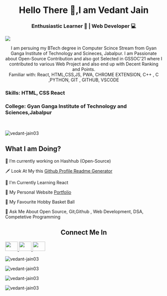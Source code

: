 <h1 align="center">Hello There 🤙,I am Vedant Jain </h1>

<h3 align="center"> Enthusiastic Learner 📖 | Web Developer 💻 </h3>


![](https://raw.githubusercontent.com/halfrost/halfrost/master/icons/header_.png)


<p align="center"> I am persuing my BTech degree in Computer Scince Stream from Gyan Ganga Institute of Technology and Scineces, Jabalpur. I am Passionate about Open-Source Contribution and also got Selected in GSSOC'21 where I contributed to various Web Project and also end up with Decent Ranking and Points.<br />
Familiar with: React, HTML,CSS,JS, PWA, CHROME EXTENSION, C++ , C ,PYTHON, GIT , GITHUB, VSCODE
</p>

<h3> Skills: HTML, CSS React</h3>

<h3> College: Gyan Ganga Institute of Technology and Sciences,Jabalpur </h3> <br />

<p align="left"> <img src="https://komarev.com/ghpvc/?username=vedant-jain03&label=Profile%20views&color=0e75b6&style=flat" alt="vedant-jain03"> </p>

<h2 align="left"> What I am Doing? </h2>

🚧 I’m currently working on Hashhub (Open-Source)

🗡️ Look At My this [Github Profile Readme Generator](https://github.com/vedant-jain03/Github-Profile-Readme-Generator)

📑 I'm Currently Learning React 

🏴󠁧󠁢󠁷󠁬󠁳󠁿 My Personal Website [Portfolio](https://vedant-jain03.github.io/portfolio/) 

🏅 My Favourite Hobby Basket Ball

📣 Ask Me About Open Source, Git,Github , Web Development, DSA, Competetive Programming


<h2 align="center">Connect Me In</h2>

<a href="https://www.codechef.com/users/vedant_jain09" target="black" alt=URL> <img src= 'https://cdn.jsdelivr.net/npm/simple-icons@3.0.1/icons/codechef.svg' height="30" width="40" /> </a><a href="https://www.instagram.com/me_vj07/?igshid=c94xu5jlash9" target="black" alt=Ig url> <img src= 'https://cdn.jsdelivr.net/npm/simple-icons@3.0.1/icons/instagram.svg' height="30" width="40" /> </a><a href="https://www.linkedin.com/in/vedant-jain-781006145" target="black" alt=Linkedin > <img src= 'https://cdn.jsdelivr.net/npm/simple-icons@3.0.1/icons/linkedin.svg' height="30" width="40" /> </a>

<p align="left"> <img src="https://github-profile-trophy.vercel.app/?username=vedant-jain03" alt="vedant-jain03"> </p>

<p align="left"> <img src="https://github-readme-streak-stats.herokuapp.com/?user=vedant-jain03&" alt="vedant-jain03" > </p>

<p align="left"> <img src="https://github-readme-stats.vercel.app/api/top-langs?username=vedant-jain03&show_icons=true&locale=en&layout=compact" alt="vedant-jain03" > </p>

<p align="left"> <img src="https://github-readme-stats.vercel.app/api?username=vedant-jain03&show_icons=true&locale=en" alt="vedant-jain03" ></p>

